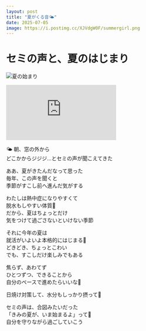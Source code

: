 ```yaml
---
layout: post
title: "夏がくる音🌤️"
date: 2025-07-05
image: https://i.postimg.cc/XJVdgW0F/summergirl.png
---
```


# セミの声と、夏のはじまり
![夏の始まり](https://i.postimg.cc/XJVdgW0F/summergirl.png)

<iframe src="https://www.youtube.com/embed/QGJuMBdaqIw?si=OnfmAwr2iaqIytgj" title="YouTube video player" frameborder="0" allow="accelerometer; autoplay; clipboard-write; encrypted-media; gyroscope; picture-in-picture; web-share" referrerpolicy="strict-origin-when-cross-origin" allowfullscreen></iframe>

🌤️ 朝、窓の外から  
どこかからジジジ…とセミの声が聞こえてきた

ああ、夏がきたんだなって思った  
毎年、この声を聞くと  
季節がすこし前へ進んだ気がする

わたしは熱中症になりやすくて  
脱水もしやすい体質🥵  
だから、夏はちょっとだけ  
気をつけて過ごさないといけない季節

それに今年の夏は  
就活がいよいよ本格的にはじまる🌱  
どきどき、ちょっとこわい  
でも、すこしだけ楽しみでもある

焦らず、あわてず  
ひとつずつ、できることから  
自分のペースで進めたらいいな🐢

日焼け対策して、水分もしっかり摂って👒  

セミの声は、合図みたいだった  
「きみの夏が、いま始まるよ」って🌻  
自分を守りながら過ごしていこう
